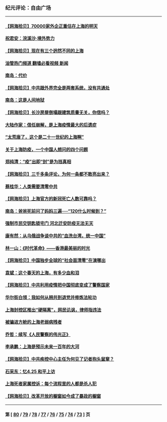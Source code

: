 ### 纪元评论：自由广场
---
#### [【网海拾贝】70000家外企正重估在上海的明天](../../pages/nsc993/n13730549.md?05090330) 
#### [祝君安：浣溪沙‧境外势力](../../pages/nsc993/n13729451.md?05090330) 
#### [【网海拾贝】现在有三个迥然不同的上海](../../pages/nsc993/n13728664.md?05090330) 
#### [油管热门频道 翻墙必看视频 新闻](ok?05090330)
#### [南岛：代价](../../pages/nsc993/n13728623.md?05090330) 
#### [【网海拾贝】中共跟外界完全是两套系统，没有共通处](../../pages/nsc993/n13726952.md?05090330) 
#### [南岛：这是人间地狱](../../pages/nsc993/n13726950.md?05090330) 
#### [【网海拾贝】长沙房屋倒塌跟建筑质量无关，你信吗？](../../pages/nsc993/n13726099.md?05090330) 
#### [大陆作家：信任崩解，是上海疫情最大的后遗症](../../pages/nsc993/n13726083.md?05090330) 
#### [“太荒唐了，这个是二十一世纪的上海啊”](../../pages/nsc993/n13725520.md?05090330) 
#### [关于上海防疫，一个中国人想问的四个问题](../../pages/nsc993/n13725367.md?05090330) 
#### [郑纯清：“疫”出即“封”是为挡真相](../../pages/nsc993/n13724933.md?05090330) 
#### [【网海拾贝】三千多条评论，为何一条都不敢亮出来？](../../pages/nsc993/n13723827.md?05090330) 
#### [蔡桂华：人类需要清零中共](../../pages/nsc993/n13723298.md?05090330) 
#### [【网海拾贝】上海官方的新冠死亡人数可靠吗？](../../pages/nsc993/n13722405.md?05090330) 
#### [南岛：爸爸死前问了妈妈三遍──“120什么时候到？”](../../pages/nsc993/n13722393.md?05090330) 
#### [强制市民交钥匙锁宅门  河北迁安防疫无法无天](../../pages/nsc993/n13722388.md?05090330) 
#### [康有然：从乌俄战争谈中共的“血洗台湾，统一中国”](../../pages/nsc993/n13722349.md?05090330) 
#### [林一山：《时代革命》——香港最美丽的时光](../../pages/nsc993/n13717794.md?05090330) 
#### [【网海拾贝】中国独步全球的“社会面清零”在演哪出](../../pages/nsc993/n13721688.md?05090330) 
#### [袁斌：这个春天的上海，有多少血和泪](../../pages/nsc993/n13721662.md?05090330) 
#### [【网海拾贝】中共利用疫情把中国彻底变成了警察国家](../../pages/nsc993/n13720045.md?05090330) 
#### [华尔街白领：我如何从拥共到退党并修炼法轮功](../../pages/nsc993/n13719513.md?05090330) 
#### [上海封控区推出“硬隔离”，网民讥讽，律师指违法](../../pages/nsc993/n13720029.md?05090330) 
#### [被骗进方舱的上海老弱病残者](../../pages/nsc993/n13720011.md?05090330) 
#### [乔哲：续写《人民警察的伟光正》](../../pages/nsc993/n13719984.md?05090330) 
#### [李承鹏：上海是预示未来一百年的大河](../../pages/nsc993/n13719506.md?05090330) 
#### [【网海拾贝】中共疾控中心主任为何见了记者抱头鼠窜？](../../pages/nsc993/n13719486.md?05090330) 
#### [石采东：忆4.25 和平上访](../../pages/nsc993/n13718144.md?05090330) 
#### [上海死者家属控诉：每个流程里的人都是杀人犯](../../pages/nsc993/n13717729.md?05090330) 
#### [【网海拾贝】改革开放的橱窗如今成了暴政的橱窗](../../pages/nsc993/n13717722.md?05090330) 

---
#### 第 [ [80](./80.md?05090330) / [79](./79.md?05090330) / [78](./78.md?05090330) / [77](./77.md?05090330) / [76](./76.md?05090330) / [75](./75.md?05090330) / [74](./74.md?05090330) / [73](./73.md?05090330) ] 页
